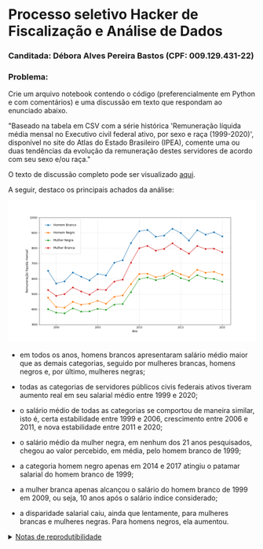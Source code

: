 # Processo seletivo Hacker de Fiscalização e Análise de Dados
### Canditada: Débora Alves Pereira Bastos (CPF: 009.129.431-22)

### Problema:
Crie um arquivo notebook contendo o código (preferencialmente em Python e com comentários) e uma discussão em texto que respondam ao enunciado abaixo.

"Baseado na tabela em CSV com a série histórica 'Remuneração líquida média mensal no Executivo civil federal ativo, por sexo e raça (1999-2020)', disponível no site do Atlas do Estado Brasileiro (IPEA), comente uma ou duas tendências da evolução da remuneração destes servidores de acordo com seu sexo e/ou raça."

O texto de discussão completo pode ser visualizado [aqui](https://github.com/deborabastos/hacker_fiscalizacao/blob/main/debora_bastos_hacker_fiscalizaca_congresso_nacional_parte_1.pdf).

A seguir, destaco os principais achados da análise:

![Alt text](https://github.com/deborabastos/hacker_fiscalizacao/blob/main/output/grafico1.png)

- em todos os anos, homens brancos apresentaram salário médio maior que as demais categorias, seguido por mulheres brancas, homens negros e, por último, mulheres negras;

- todas as categorias de servidores públicos civis federais ativos tiveram aumento real em seu salarial médio entre 1999 e 2020;

- o salário médio de todas as categorias se comportou de maneira similar, isto é, certa estabilidade entre 1999 e 2006, crescimento entre 2006 e 2011, e nova estabilidade entre 2011 e 2020;

- o salário médio da mulher negra, em nenhum dos 21 anos pesquisados, chegou ao valor percebido, em média, pelo homem branco de 1999;

- a categoria homem negro apenas em 2014 e 2017 atingiu o patamar salarial do homem branco de 1999;

- a mulher branca apenas alcançou o salário do homem branco de 1999 em 2009, ou seja, 10 anos após o salário índice considerado;

- a disparidade salarial caiu, ainda que lentamente, para mulheres brancas e mulheres negras. Para homens negros, ela aumentou.


<details>
<summary><ins>Notas de reprodutibilidade</ins></summary>
<p>Para reproduzir corretamente o projeto, é necessário instalar os requisitos disponíveis no arquivo requirements.txt. Sugere-se, para tanto, utilizar o comando:</p>
<code>
pip install -r requirements.txt
</code>
</details>
